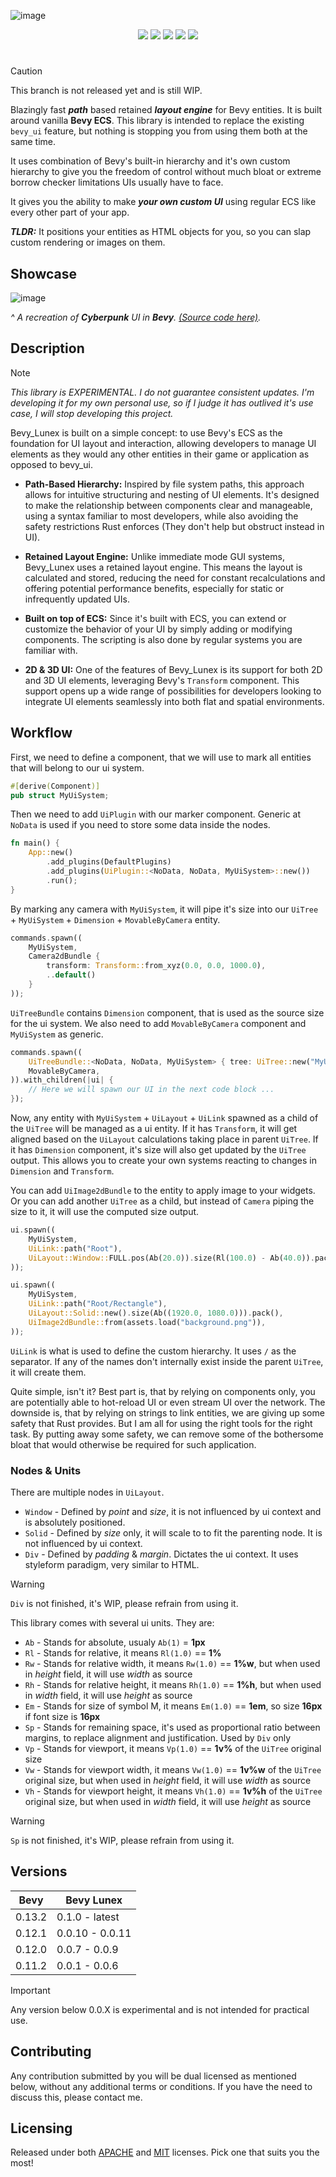 ![image](https://github.com/bytestring-net/bevy-lunex/assets/49441831/41d0cf62-26fe-40d3-8ed6-23644108f28f)

<div align="center">
  <a href="https://crates.io/crates/bevy_lunex"><img src="https://img.shields.io/crates/v/bevy_lunex?label=version&color=d69039"></a>
  <a href="https://crates.io/crates/bevy"><img src="https://img.shields.io/badge/v0.13.2-white.svg?label=bevy&color=bb86a5"></a>
  <a href="./LICENSE-MIT"><img src="https://img.shields.io/badge/License-Apache/MIT-white.svg?label=license&color=9fcec4"></a>
  <a href="https://deps.rs/crate/bevy_lunex"><img src="https://img.shields.io/badge/check-white.svg?label=deps&color=a0f6b9"></a>
  <a href="https://docs.rs/bevy_lunex"><img src="https://img.shields.io/docsrs/bevy_lunex/latest?color=8df7cb"></a>
</div>

#

> [!CAUTION]
> This branch is not released yet and is still WIP.

Blazingly fast ***path*** based retained ***layout engine*** for Bevy entities. It is built around vanilla **Bevy ECS**. This library is intended to replace the existing `bevy_ui` feature, but nothing is stopping you from using them both at the same time.

It uses combination of Bevy's built-in hierarchy and it's own custom hierarchy to give you the freedom of control without much bloat or extreme borrow checker limitations UIs usually have to face.

It gives you the ability to make ***your own custom UI*** using regular ECS like every other part of your app.

***TLDR:*** It positions your entities as HTML objects for you, so you can slap custom rendering or images on them.

## Showcase

![image](https://github.com/bytestring-net/bevy-lunex/assets/49441831/c5b6ae89-aad0-4cc1-9fd1-299b6ab0a80a)

*^ A recreation of ***Cyberpunk*** UI in ***Bevy***. [(Source code here)](https://github.com/IDEDARY/Bevypunk).*

## Description

> [!NOTE]
> *This library is EXPERIMENTAL. I do not guarantee consistent updates. I'm developing it for my own personal use, so if I judge it has outlived it's use case, I will stop developing this project.*

Bevy_Lunex is built on a simple concept: to use Bevy's ECS as the foundation for UI layout and interaction, allowing developers to manage UI elements as they would any other entities in their game or application as opposed to bevy_ui.

* **Path-Based Hierarchy:** Inspired by file system paths, this approach allows for intuitive structuring and nesting of UI elements. It's designed to make the relationship between components clear and manageable, using a syntax familiar to most developers, while also avoiding the safety restrictions Rust enforces (They don't help but obstruct instead in UI).

* **Retained Layout Engine:** Unlike immediate mode GUI systems, Bevy_Lunex uses a retained layout engine. This means the layout is calculated and stored, reducing the need for constant recalculations and offering potential performance benefits, especially for static or infrequently updated UIs.

* **Built on top of ECS:** Since it's built with ECS, you can extend or customize the behavior of your UI by simply adding or modifying components. The scripting is also done by regular systems you are familiar with.

* **2D & 3D UI:** One of the features of Bevy_Lunex is its support for both 2D and 3D UI elements, leveraging Bevy's `Transform` component. This support opens up a wide range of possibilities for developers looking to integrate UI elements seamlessly into both flat and spatial environments.

## Workflow

First, we need to define a component, that we will use to mark all entities that will belong to our ui system.

```rust
#[derive(Component)]
pub struct MyUiSystem;
```

Then we need to add `UiPlugin` with our marker component. Generic at `NoData` is used if you need to store some data inside the nodes.

```rust
fn main() {
    App::new()
        .add_plugins(DefaultPlugins)
        .add_plugins(UiPlugin::<NoData, NoData, MyUiSystem>::new())
        .run();
}
```

By marking any camera with `MyUiSystem`, it will pipe it's size into our `UiTree` + `MyUiSystem` + `Dimension` + `MovableByCamera` entity.

```rust
commands.spawn((
    MyUiSystem,
    Camera2dBundle {
        transform: Transform::from_xyz(0.0, 0.0, 1000.0),
        ..default()
    }
));
```

`UiTreeBundle` contains `Dimension` component, that is used as the source size for the ui system. We also need to add `MovableByCamera` component and `MyUiSystem` as generic.

```rust
commands.spawn((
    UiTreeBundle::<NoData, NoData, MyUiSystem> { tree: UiTree::new("MyUiSystem"), ..default() },
    MovableByCamera,
)).with_children(|ui| {
    // Here we will spawn our UI in the next code block ...
});
```

Now, any entity with `MyUiSystem` + `UiLayout` + `UiLink` spawned as a child of the `UiTree` will be managed as a ui entity. If it has `Transform`, it will get aligned based on the `UiLayout` calculations taking place in parent `UiTree`. If it has `Dimension` component, it's size will also get updated by the `UiTree` output. This allows you to create your own systems reacting to changes in `Dimension` and `Transform`.

You can add `UiImage2dBundle` to the entity to apply image to your widgets. Or you can add another `UiTree` as a child, but instead of `Camera` piping the size to it, it will use the computed size output.

```rust
ui.spawn((
    MyUiSystem,
    UiLink::path("Root"),
    UiLayout::Window::FULL.pos(Ab(20.0)).size(Rl(100.0) - Ab(40.0)).pack(),
));

ui.spawn((
    MyUiSystem,
    UiLink::path("Root/Rectangle"),
    UiLayout::Solid::new().size(Ab((1920.0, 1080.0))).pack(),
    UiImage2dBundle::from(assets.load("background.png")),
));
```

`UiLink` is what is used to define the custom hierarchy. It uses `/` as the separator. If any of the names don't internally exist inside the parent `UiTree`, it will create them.

Quite simple, isn't it? Best part is, that by relying on components only, you are potentially able to hot-reload UI or even stream UI over the network. The downside is, that by relying on strings to link entities, we are giving up some safety that Rust provides. But I am all for using the right tools for the right task. By putting away some safety, we can remove some of the bothersome bloat that would otherwise be required for such application.

### Nodes & Units

There are multiple nodes in `UiLayout`.
* `Window` - Defined by _point_ and _size_, it is not influenced by ui context and is absolutely positioned.
* `Solid` - Defined by _size_ only, it will scale to to fit the parenting node. It is not influenced by ui context.
* `Div` - Defined by _padding_ & _margin_. Dictates the ui context. It uses styleform paradigm, very similar to HTML.

> [!WARNING]
> `Div` is not finished, it's WIP, please refrain from using it.

This library comes with several ui units. They are:

* `Ab` - Stands for absolute, usualy `Ab(1)` = **1px**
* `Rl` - Stands for relative, it means `Rl(1.0)` == **1%**
* `Rw` - Stands for relative width, it means `Rw(1.0)` == **1%w**, but when used in *height* field, it will use *width* as source
* `Rh` - Stands for relative height, it means `Rh(1.0)` == **1%h**, but when used in *width* field, it will use *height* as source
* `Em` - Stands for size of symbol M, it means `Em(1.0)` == **1em**, so size **16px** if font size is **16px**
* `Sp` - Stands for remaining space, it's used as proportional ratio between margins, to replace alignment and justification. Used by `Div` only
* `Vp` - Stands for viewport, it means `Vp(1.0)` == **1v%** of the `UiTree` original size
* `Vw` - Stands for viewport width, it means `Vw(1.0)` == **1v%w** of the `UiTree` original size, but when used in *height* field, it will use *width* as source
* `Vh` - Stands for viewport height, it means `Vh(1.0)` == **1v%h** of the `UiTree` original size, but when used in *width* field, it will use *height* as source

> [!WARNING]
> `Sp` is not finished, it's WIP, please refrain from using it.

## Versions
|  Bevy  |    Bevy Lunex   |
|--------|-----------------|
| 0.13.2 | 0.1.0 - latest  |
| 0.12.1 | 0.0.10 - 0.0.11 |
| 0.12.0 | 0.0.7 - 0.0.9   |
| 0.11.2 | 0.0.1 - 0.0.6   |

> [!IMPORTANT]
> Any version below 0.0.X is experimental and is not intended for practical use.

## Contributing

Any contribution submitted by you will be dual licensed as mentioned below, without any additional terms or conditions. If you have the need to discuss this, please contact me.

## Licensing

Released under both [APACHE](./LICENSE-APACHE) and [MIT](./LICENSE-MIT) licenses. Pick one that suits you the most!
